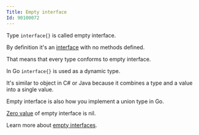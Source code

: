 ```yaml
---
Title: Empty interface
Id: 90100072
---
```

Type `interface{}` is called empty interface.

By definition it's an [interface](a-9010008c) with no methods defined.

That means that every type conforms to empty interface.

In Go `interface{}` is used as a dynamic type.

It's similar to object in C# or Java because it combines a type and a value into a single value.

Empty interface is also how you implement a union type in Go.

[Zero value](a-6069) of empty interface is nil.

Learn more about [empty interfaces](a-der300hf).
